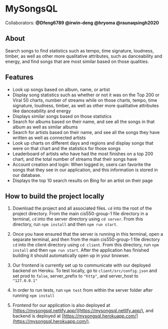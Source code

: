 # MySongsQL

Collaborators: **@Dfeng6789 @irwin-deng @hryoma @raunaqsingh2020**

## About

Search songs to find statistics such as tempo, time signature, loudness, timber, as well as other more qualitative attributes, such as danceability and energy, and find songs that are most similar based on those qualities.

## Features

- Look up songs based on album, name, or artist
- Display song statistics such as whether or not it was on the Top 200 or Viral 50 charts, number of streams while on those charts, tempo, time signature, loudness, timber, as well as other more qualitative attributes like danceability and energy
- Displays similar songs based on those statistics
- Search for albums based on their name, and see all the songs in that album as well as similar albums
- Search for artists based on their name, and see all the songs they have written as well as connected artists
- Look up charts on different days and regions and display songs that were on that chart and the statistics for those songs
- Leaderboard of artists who have had the most finishes on a top 200 chart, and the total number of streams that their songs have
- Account creation and login: When logged in, users can favorite the songs that they see in our application, and this information is stored in our database. 
- Displays the top 10 search results on Bing for an artist on their page

## How to build the project locally

1. Download the project and all associated files. `cd` into the root of the project directory. From the main cis550-group-1 file directory in a terminal, `cd` into the server directory using `cd server`. From this directory, run `npm install` and then `npm run start`.

2. Once you have ensured that the server is running in this terminal, open a separate terminal, and then from the main cis550-group-1 file directory `cd` into the client directory using `cd client`. From this directory, run `npm install` and then `npm run start`. After the application has finished building it should automatically open up in your browser.

3. Our frontend is currently set up to communicate with our deployed backend on Heroku. To test locally, go to `client/src/config.json` and set prod to `false`, server_prefix to `"http"`, and server_host to `"127.0.0.1"`

4. In order to run tests, run `npm test` from within the server folder after running `npm install`

5. Frontend for our application is also deployed at [https://mysongsql.netlify.app/](https://mysongsql.netlify.app/), and backend is deployed at [https://mysongsql.herokuapp.com/](https://mysongsql.herokuapp.com/).
